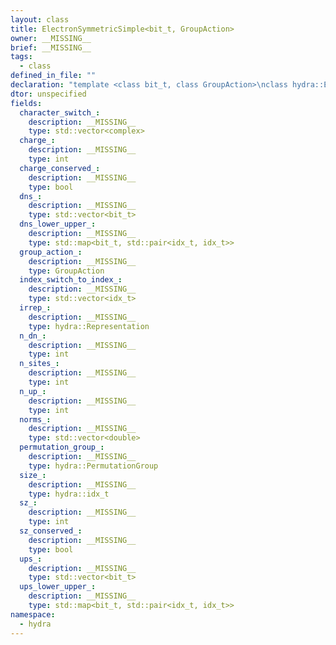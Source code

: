 ```yaml
---
layout: class
title: ElectronSymmetricSimple<bit_t, GroupAction>
owner: __MISSING__
brief: __MISSING__
tags:
  - class
defined_in_file: ""
declaration: "template <class bit_t, class GroupAction>\nclass hydra::ElectronSymmetricSimple;"
dtor: unspecified
fields:
  character_switch_:
    description: __MISSING__
    type: std::vector<complex>
  charge_:
    description: __MISSING__
    type: int
  charge_conserved_:
    description: __MISSING__
    type: bool
  dns_:
    description: __MISSING__
    type: std::vector<bit_t>
  dns_lower_upper_:
    description: __MISSING__
    type: std::map<bit_t, std::pair<idx_t, idx_t>>
  group_action_:
    description: __MISSING__
    type: GroupAction
  index_switch_to_index_:
    description: __MISSING__
    type: std::vector<idx_t>
  irrep_:
    description: __MISSING__
    type: hydra::Representation
  n_dn_:
    description: __MISSING__
    type: int
  n_sites_:
    description: __MISSING__
    type: int
  n_up_:
    description: __MISSING__
    type: int
  norms_:
    description: __MISSING__
    type: std::vector<double>
  permutation_group_:
    description: __MISSING__
    type: hydra::PermutationGroup
  size_:
    description: __MISSING__
    type: hydra::idx_t
  sz_:
    description: __MISSING__
    type: int
  sz_conserved_:
    description: __MISSING__
    type: bool
  ups_:
    description: __MISSING__
    type: std::vector<bit_t>
  ups_lower_upper_:
    description: __MISSING__
    type: std::map<bit_t, std::pair<idx_t, idx_t>>
namespace:
  - hydra
---
```

